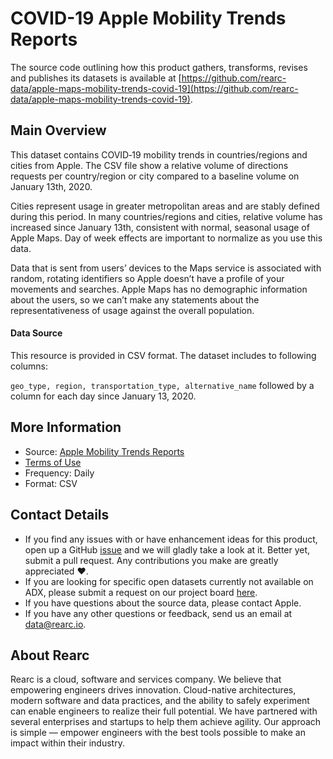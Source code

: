 # COVID-19 Apple Mobility Trends Reports

The source code outlining how this product gathers, transforms, revises and publishes its datasets is available at [https://github.com/rearc-data/apple-maps-mobility-trends-covid-19](https://github.com/rearc-data/apple-maps-mobility-trends-covid-19).

## Main Overview
This dataset contains COVID‑19 mobility trends in countries/regions and cities from Apple. The CSV file show a relative volume of directions requests per country/region or city compared to a baseline volume on January 13th, 2020.

Cities represent usage in greater metropolitan areas and are stably defined during this period. In many countries/regions and cities, relative volume has increased since January 13th, consistent with normal, seasonal usage of Apple Maps. Day of week effects are important to normalize as you use this data.

Data that is sent from users’ devices to the Maps service is associated with random, rotating identifiers so Apple doesn’t have a profile of your movements and searches. Apple Maps has no demographic information about the users, so we can’t make any statements about the representativeness of usage against the overall population.

#### Data Source
This resource is provided in CSV format. The dataset includes to following columns:

`geo_type, region, transportation_type, alternative_name` followed by a column for each day since January 13, 2020.

## More Information
- Source: [Apple Mobility Trends Reports](https://www.apple.com/covid19/mobility)         
- [Terms of Use](https://www.apple.com/covid19/mobility)  
- Frequency: Daily
- Format: CSV

## Contact Details
- If you find any issues with or have enhancement ideas for this product, open up a GitHub [issue](https://github.com/rearc-data/apple-maps-mobility-trends-covid-19/issues) and we will gladly take a look at it. Better yet, submit a pull request. Any contributions you make are greatly appreciated :heart:.
- If you are looking for specific open datasets currently not available on ADX, please submit a request on our project board [here](https://github.com/rearc-data/covid-datasets-aws-data-exchange/projects/1).
- If you have questions about the source data, please contact Apple.
- If you have any other questions or feedback, send us an email at data@rearc.io.

## About Rearc
Rearc is a cloud, software and services company. We believe that empowering engineers drives innovation. Cloud-native architectures, modern software and data practices, and the ability to safely experiment can enable engineers to realize their full potential. We have partnered with several enterprises and startups to help them achieve agility. Our approach is simple — empower engineers with the best tools possible to make an impact within their industry.
